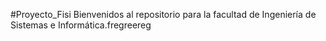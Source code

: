  #Proyecto_Fisi
 Bienvenidos al repositorio para la facultad de Ingeniería de Sistemas e Informática.fregreereg
